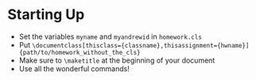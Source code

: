 # Starting Up

- Set the variables `myname` and `myandrewid` in `homework.cls`
- Put `\documentclass[thisclass={classname},thisassignment={hwname}]{path/to/homework_without_the_cls}`
- Make sure to `\maketitle` at the beginning of your document
- Use all the wonderful commands!
